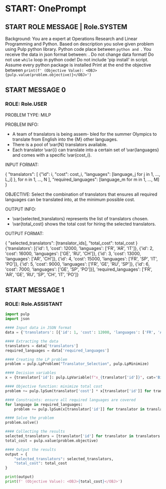 # START: OnePrompt 
## START ROLE MESSAGE | Role.SYSTEM 
Background: You are a expert at Operations Research and Linear Programming and Python. Based on description you solve given problem using Pulp python library. Python code place between ```python and ```. You receive the data in json format between: <DATA></DATA>. Do not change data format! Do not use `while` loop in python code! Do not include 'pip install' in script. Assume every python package is installed Print at the end the objective between <OBJ></OBJ> `print(f' (Objective Value): <OBJ>{pulp.value(problem.objective)}</OBJ>')`  
## START MESSAGE 0 
### ROLE: Role.USER
<DESCRIPTION>
PROBLEM TYPE: MILP

PROBLEM INFO:

- A team of translators is being assem- bled for the summer Olympics to translate from English into the \{M} other languages.
- There is a pool of \var{N} translators available.
- Each translator \var{i} can translate into a certain set of \var{languages} and comes with a specific \var{cost_i}.

INPUT FORMAT: 

{
"translators": [
        {"id": i, 
         "cost": cost_i,
         "languages": [language_j for j in 1, ..., L_i]
        },
        for n in 1, ..., N
    ],
    "required_languages": [language_m for m in 1, ..., M]
}

OBJECTIVE: Select the combination of translators that ensures all required languages can be translated into, at the minimum possible cost.

OUTPUT INFO:

- \var{selected_translators} represents the list of translators chosen.
- \var{total_cost} shows the total cost for hiring the selected translators.

OUTPUT FORMAT:

{
    "selected_translators": [translator_ids],
    "total_cost": total_cost
}
</DESCRIPTION>
<DATA>
{'translators': [{'id': 1, 'cost': 12000, 'languages': ['FR', 'AR', 'IT']}, {'id': 2, 'cost': 16000, 'languages': ['GE', 'RU', 'CH']}, {'id': 3, 'cost': 13000, 'languages': ['AR', 'CH']}, {'id': 4, 'cost': 15000, 'languages': ['FR', 'SP', 'IT', 'PO']}, {'id': 5, 'cost': 9000, 'languages': ['FR', 'GE', 'RU', 'SP']}, {'id': 6, 'cost': 7000, 'languages': ['GE', 'SP', 'PO']}], 'required_languages': ['FR', 'AR', 'GE', 'RU', 'SP', 'CH', 'IT', 'PO']}</DATA>


## START MESSAGE 1 
### ROLE: Role.ASSISTANT
```python
import pulp
import json

#### Input data in JSON format
data = {'translators': [{'id': 1, 'cost': 12000, 'languages': ['FR', 'AR', 'IT']}, {'id': 2, 'cost': 16000, 'languages': ['GE', 'RU', 'CH']}, {'id': 3, 'cost': 13000, 'languages': ['AR', 'CH']}, {'id': 4, 'cost': 15000, 'languages': ['FR', 'SP', 'IT', 'PO']}, {'id': 5, 'cost': 9000, 'languages': ['FR', 'GE', 'RU', 'SP']}, {'id': 6, 'cost': 7000, 'languages': ['GE', 'SP', 'PO']}], 'required_languages': ['FR', 'AR', 'GE', 'RU', 'SP', 'CH', 'IT', 'PO']}

#### Extracting the data
translators = data['translators']
required_languages = data['required_languages']

#### Creating the LP problem
problem = pulp.LpProblem("Translator_Selection", pulp.LpMinimize)

#### Decision variables
x = {translator['id']: pulp.LpVariable(f"x_{translator['id']}", cat='Binary') for translator in translators}

#### Objective function: minimize total cost
problem += pulp.lpSum(translator['cost'] * x[translator['id']] for translator in translators)

#### Constraints: ensure all required languages are covered
for language in required_languages:
    problem += pulp.lpSum(x[translator['id']] for translator in translators if language in translator['languages']) >= 1

#### Solve the problem
problem.solve()

#### Collecting the results
selected_translators = [translator['id'] for translator in translators if pulp.value(x[translator['id']]) == 1]
total_cost = pulp.value(problem.objective)

#### Output the results
output = {
    "selected_translators": selected_translators,
    "total_cost": total_cost
}

print(output)
print(f' (Objective Value): <OBJ>{total_cost}</OBJ>')
```

